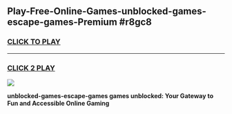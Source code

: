 
## Play-Free-Online-Games-unblocked-games-escape-games-Premium #r8gc8
<h3>
<a href="https://premium.freeplayer.one?title=unblocked-games-escape-games&ref=8M">CLICK TO PLAY</a></h3>
<hr>

<h3>
<a href="https://premium.freeplayer.one?title=unblocked-games-escape-games&ref=8M">CLICK 2 PLAY</a>
  
</h3>

<a href="https://premium.freeplayer.one?title=unblocked-games-escape-games&ref=8M"><img src="https://clearcache.store/games.png"></a>


**unblocked-games-escape-games games unblocked: Your Gateway to Fun and Accessible Online Gaming**
